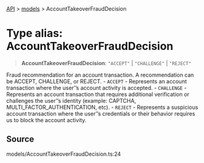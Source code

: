 [API](../../index.md) > [models](../index.md) > AccountTakeoverFraudDecision

# Type alias: AccountTakeoverFraudDecision

> **AccountTakeoverFraudDecision**: `"ACCEPT"` \| `"CHALLENGE"` \| `"REJECT"`

Fraud recommendation for an account transaction. A recommendation can be ACCEPT, CHALLENGE, or REJECT. - `ACCEPT` - Represents an account transaction where the user’’s account activity is accepted. - `CHALLENGE` - Represents an account transaction that requires additional verification or challenges the user’’s identity (example: CAPTCHA, MULTI_FACTOR_AUTHENTICATION, etc). - `REJECT` - Represents a suspicious account transaction where the user’’s credentials or their behavior requires us to block the account activity.

## Source

models/AccountTakeoverFraudDecision.ts:24
